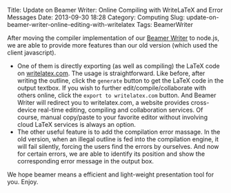 Title: Update on Beamer Writer: Online Compiling with WriteLaTeX and Error Messages
Date: 2013-09-30 18:28
Category: Computing
Slug: update-on-beamer-writer-online-editing-with-writelatex
Tags: BeamerWriter

After moving the compiler implementation of our [Beamer Writer](http://lab.grapeot.me/beamer/) to node.js, we are able to provide more features than our old version (which used the client javascript).

* One of them is directly exporting (as well as compiling) the LaTeX code on [writelatex.com](http://writelatex.com/).
The usage is straightforward.
Like before, after writing the outline, click the `generate` button to get the LaTeX code in the output textbox.
If you wish to further edit/compile/collaborate with others online, click the `export to writelatex.com` button.
And Beamer Writer will redirect you to writelatex.com, a website provides cross-device real-time editing, compiling and collaboration services.
Of course, manual copy/paste to your favorite editor without involving cloud LaTeX services is always an option.
* The other useful feature is to add the compilation error massage.
In the old version, when an illegal outline is fed into the compilation engine, it will fail silently, forcing the users find the errors by ourselves.
And now for certain errors, we are able to identify its position and show the corresponding error message in the output box.

We hope beamer means a efficient and light-weight presentation tool for you. 
Enjoy.
